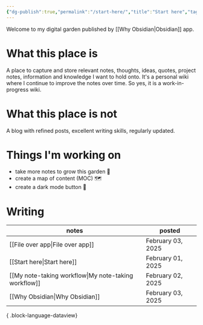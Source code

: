 ```yaml
---
{"dg-publish":true,"permalink":"/start-here/","title":"Start here","tags":["gardenEntry"],"noteIcon":"1","created":"2025-02-03T18:27:02.257+11:00","updated":"2025-02-04T00:17:50.858+11:00"}
---
```


Welcome to my digital garden published by [[Why Obsidian\|Obsidian]] app. 
# What this place is
A place to capture and store relevant notes, thoughts, ideas, quotes, project notes, information and knowledge I want to hold onto. 
It's a personal wiki where I continue to improve the notes over time. So yes, it is a work-in-progress wiki. 
# What this place is not
A blog with refined posts, excellent writing skills, regularly updated.
# Things I'm working on
- take more notes to grow this garden 🌳
- create a map of content (MOC) 🗺️
- create a dark mode button  🦉

# Writing 
| notes                                                   | posted            |
| ------------------------------------------------------- | ----------------- |
| [[File over app\|File over app]]                     | February 03, 2025 |
| [[Start here\|Start here]]                           | February 01, 2025 |
| [[My note-taking workflow\|My note-taking workflow]] | February 02, 2025 |
| [[Why Obsidian\|Why Obsidian]]                       | February 03, 2025 |

{ .block-language-dataview}


